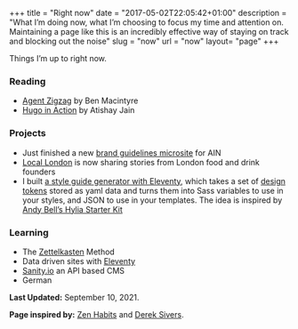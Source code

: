 +++
title = "Right now"
date = "2017-05-02T22:05:42+01:00"
description = "What I’m doing now, what I’m choosing to focus my time and attention on. Maintaining a page like this is an incredibly effective way of staying on track and blocking out the noise"
slug = "now"
url = "now"
layout= "page"
+++

Things I’m up to right now.

### Reading

- [Agent Zigzag](https://www.goodreads.com/book/show/655627.Agent_Zigzag) by Ben Macintyre
- [Hugo in Action](https://www.goodreads.com/book/show/50515045-hugo-in-action) by Atishay Jain


### Projects
- Just finished a new [brand guidelines microsite](https://design.angelinvestmentnetwork.co.uk/) for AIN
- [Local London](https://locallondon.life/interview) is now sharing stories from London food and drink founders
- I built [a style guide generator with Eleventy](https://github.com/harrycresswell/design-tokens-eleventy), which takes a set of [design tokens](https://css-tricks.com/what-are-design-tokens/) stored as yaml data and turns them into Sass variables to use in your styles, and JSON to use in your templates. The idea is inspired by [Andy Bell’s Hylia Starter Kit](https://hylia.website/styleguide/)

### Learning

- The [Zettelkasten](https://zettelkasten.de/) Method
- Data driven sites with [Eleventy](https://11ty.dev/)
- [Sanity.io](https://www.sanity.io/) an API based CMS
- German

**Last Updated:** September 10, 2021.

**Page inspired by:** [Zen Habits](https://zenhabits.net/now/) and [Derek Sivers](https://nownownow.com/about).
